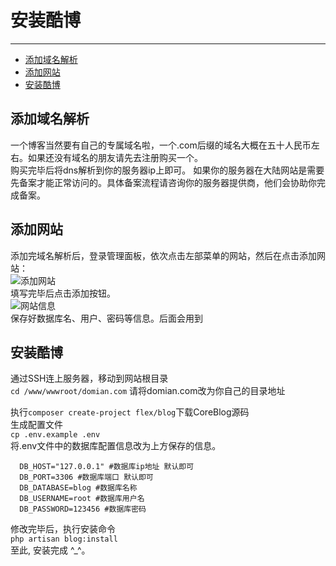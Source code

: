 # 安装酷博

---
- [添加域名解析](#section-1)
- [添加网站](#section-2)
- [安装酷博](#section-3)

<a name="section-1"></a>
## 添加域名解析
一个博客当然要有自己的专属域名啦，一个.com后缀的域名大概在五十人民币左右。如果还没有域名的朋友请先去注册购买一个。  
购买完毕后将dns解析到你的服务器ip上即可。
如果你的服务器在大陆网站是需要先备案才能正常访问的。具体备案流程请咨询你的服务器提供商，他们会协助你完成备案。

<a name="section-2"></a>
## 添加网站
添加完域名解析后，登录管理面板，依次点击左部菜单的网站，然后在点击添加网站：  
![添加网站](/images/docs/add_site.png)  
填写完毕后点击添加按钮。   
![网站信息](/images/docs/site_info.png)  
保存好数据库名、用户、密码等信息。后面会用到

<a name="section-3"></a>
## 安装酷博
通过SSH连上服务器，移动到网站根目录    
`cd /www/wwwroot/domian.com` 请将domian.com改为你自己的目录地址  

执行`composer create-project flex/blog`下载CoreBlog源码  
生成配置文件  
`cp .env.example .env`  
将.env文件中的数据库配置信息改为上方保存的信息。  
```DB_CONNECTION="mysql"
  DB_HOST="127.0.0.1" #数据库ip地址 默认即可
  DB_PORT=3306 #数据库端口 默认即可
  DB_DATABASE=blog #数据库名称
  DB_USERNAME=root #数据库用户名
  DB_PASSWORD=123456 #数据库密码
```
修改完毕后，执行安装命令  
`php artisan blog:install`  
至此, 安装完成 ^_^。
